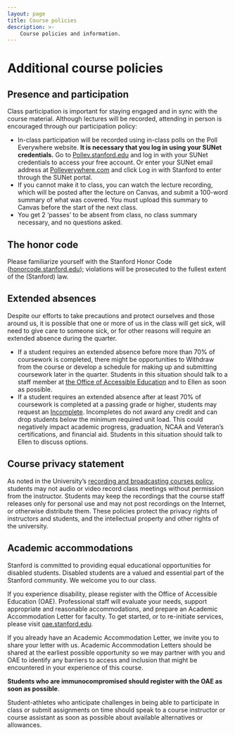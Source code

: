 ```yaml
---
layout: page
title: Course policies
description: >-
    Course policies and information.
---
```


# Additional course policies

## Presence and participation

Class participation is important for staying engaged and in sync with the course material. Although lectures will be recorded, attending in person is encouraged through our participation policy:

- In-class participation will be recorded using in-class polls on the Poll Everywhere website. **It is necessary that you log in using your SUNet credentials.** Go to [Pollev.stanford.edu](http://pollev.stanford.edu/) and log in with your SUNet credentials to access your free account. Or enter your SUNet email address at [Polleverywhere.com](http://polleverywhere.com/) and click Log in with Stanford to enter through the SUNet portal.
- If you cannot make it to class, you can watch the lecture recording, which will be posted after the lecture on Canvas, and submit a 100-word summary of what was covered. You must upload this summary to Canvas before the start of the next class.
- You get 2 ‘passes’ to be absent from class, no class summary necessary, and no questions asked.

## The honor code

Please familiarize yourself with the Stanford Honor Code ([honorcode.stanford.edu](http://honorcode.stanford.edu/)); violations will be prosecuted to the fullest extent of the (Stanford) law.

## Extended absences

Despite our efforts to take precautions and protect ourselves and those around us, it is possible that one or more of us in the class will get sick, will need to give care to someone sick, or for other reasons will require an extended absence during the quarter.

- If a student requires an extended absence before more than 70% of coursework is completed, there might be opportunities to Withdraw from the course or develop a schedule for making up and submitting coursework later in the quarter. Students in this situation should talk to a staff member at [the Office of Accessible Education](https://oae.stanford.edu/students) and to Ellen as soon as possible.
- If a student requires an extended absence after at least 70% of coursework is completed at a passing grade or higher, students may request an [Incomplete](https://studentservices.stanford.edu/my-academics/evaluations-exams-grades/grades/general-university-grading-system#incomplete-grades). Incompletes do not award any credit and can drop students below the minimum required unit load. This could negatively impact academic progress, graduation, NCAA and Veteran’s certifications, and financial aid. Students in this situation should talk to Ellen to discuss options.

## Course privacy statement

As noted in the University’s [recording and broadcasting courses policy](https://library.stanford.edu/using/copyright-reminder/common-situations/recording-broadcasting-courses), students may not audio or video record class meetings without permission from the instructor. Students may keep the recordings that the course staff releases only for personal use and may not post recordings on the Internet, or otherwise distribute them. These policies protect the privacy rights of instructors and students, and the intellectual property and other rights of the university.

## Academic accommodations

Stanford is committed to providing equal educational opportunities for disabled students. Disabled students are a valued and essential part of the Stanford community. We welcome you to our class.

If you experience disability, please register with the Office of Accessible Education (OAE). Professional staff will evaluate your needs, support appropriate and reasonable accommodations, and prepare an Academic Accommodation Letter for faculty. To get started, or to re-initiate services, please visit [oae.stanford.edu](http://oae.stanford.edu/).

If you already have an Academic Accommodation Letter, we invite you to share your letter with us. Academic Accommodation Letters should be shared at the earliest possible opportunity so we may partner with you and OAE to identify any barriers to access and inclusion that might be encountered in your experience of this course.

**Students who are immunocompromised should register with the OAE as soon as possible**.

Student-athletes who anticipate challenges in being able to participate in class or submit assignments on time should speak to a course instructor or course assistant as soon as possible about available alternatives or allowances.
